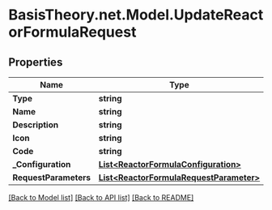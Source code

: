 # BasisTheory.net.Model.UpdateReactorFormulaRequest

## Properties

Name | Type | Description | Notes
------------ | ------------- | ------------- | -------------
**Type** | **string** |  | 
**Name** | **string** |  | 
**Description** | **string** |  | [optional] 
**Icon** | **string** |  | [optional] 
**Code** | **string** |  | [optional] 
**_Configuration** | [**List&lt;ReactorFormulaConfiguration&gt;**](ReactorFormulaConfiguration.md) |  | [optional] 
**RequestParameters** | [**List&lt;ReactorFormulaRequestParameter&gt;**](ReactorFormulaRequestParameter.md) |  | [optional] 

[[Back to Model list]](../README.md#documentation-for-models) [[Back to API list]](../README.md#documentation-for-api-endpoints) [[Back to README]](../README.md)

